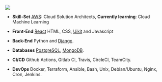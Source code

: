 <p align="left">
  <img src="https://capsule-render.vercel.app/api?type=waving&color=0:de0605,100:de0605&height=200&section=header&text=Limu%20here%20!%20👏&fontSize=40&fontColor=bde9df&animation=fadeIn" />
</p>



- **Skill-Set**  [AWS](https://aws.amazon.com/): Cloud Solution Architects, **Currently learning**:  Cloud Machine Learning

- **Front-End**  [React](https://github.com/facebook/react/) HTML, CSS, [Uikit](https://getuikit.com/docs/) and Javascript

- **Back-End** Python and [Django](https://github.com/django/).

- **Databases** [PostgreSQL](https://www.postgresql.org), [MongoDB](https://www.mongodb.com).

- **CI/CD** Github Actions, Gitlab CI, Travis, CircleCI, TeamCity.

- **DevOps** Docker, Terraform, Ansible, Bash, Unix, Debian/Ubuntu, Nginx, Cron, Jenkins.
